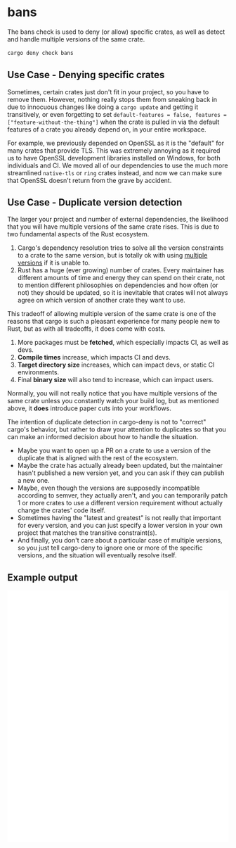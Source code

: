 # bans

The bans check is used to deny (or allow) specific crates, as well as detect and handle multiple versions of the same crate.

```bash
cargo deny check bans
```

## Use Case - Denying specific crates

Sometimes, certain crates just don't fit in your project, so you have to remove them. However, nothing really stops them from sneaking back in due to innocuous changes like doing a `cargo update` and getting it transitively, or even forgetting to set `default-features = false, features = ["feature-without-the-thing"]` when the crate is pulled in via the default features of a crate you already depend on, in your entire workspace.

For example, we previously depended on OpenSSL as it is the "default" for many crates that provide TLS. This was extremely annoying as it required us to have OpenSSL development libraries installed on Windows, for both individuals and CI. We moved all of our dependencies to use the much more streamlined `native-tls` or `ring` crates instead, and now we can make sure that OpenSSL doesn't return from the grave by accident.

## Use Case - Duplicate version detection

The larger your project and number of external dependencies, the likelihood that you will have multiple versions of the same crate rises. This is due to two fundamental aspects of the Rust ecosystem.

1. Cargo's dependency resolution tries to solve all the version constraints to a crate to the same version, but is totally ok with using [multiple versions](https://stephencoakley.com/2019/04/24/how-rust-solved-dependency-hell) if it is unable to.
1. Rust has a huge (ever growing) number of crates. Every maintainer has different amounts of time and energy they can spend on their crate, not to mention different philosophies on dependencies and how often (or not) they should be updated, so it is inevitable that crates will not always agree on which version of another crate they want to use.

This tradeoff of allowing multiple version of the same crate is one of the reasons that cargo is such a pleasant experience for many people new to Rust, but as with all tradeoffs, it does come with costs.

1. More packages must be **fetched**, which especially impacts CI, as well as devs.
1. **Compile times** increase, which impacts CI and devs.
1. **Target directory size** increases, which can impact devs, or static CI environments.
1. Final **binary size** will also tend to increase, which can impact users.

Normally, you will not really notice that you have multiple versions of the same crate unless you constantly watch your build log, but as mentioned above, it **does** introduce paper cuts into your workflows.

The intention of duplicate detection in cargo-deny is not to "correct" cargo's behavior, but rather to draw your attention to duplicates so that you can make an informed decision about how to handle the situation.

* Maybe you want to open up a PR on a crate to use a version of the duplicate that is aligned with the rest of the ecosystem.
* Maybe the crate has actually already been updated, but the maintainer hasn't published a new version yet, and you can ask if they can publish a new one.
* Maybe, even though the versions are supposedly incompatible according to semver, they actually aren't, and you can temporarily patch 1 or more crates to use a different version requirement without actually change the crates' code itself.
* Sometimes having the "latest and greatest" is not really that important for every version, and you can just specify a lower version in your own project that matches the transitive constraint(s).
* And finally, you don't care about a particular case of multiple versions, so you just tell cargo-deny to ignore one or more of the specific versions, and the situation will eventually resolve itself.

## Example output

![bans output](../../output/bans.svg)
